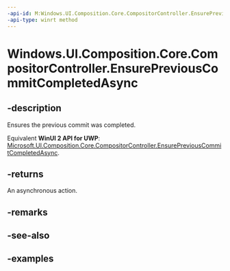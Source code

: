 ```yaml
---
-api-id: M:Windows.UI.Composition.Core.CompositorController.EnsurePreviousCommitCompletedAsync
-api-type: winrt method
---
```


<!-- Method syntax.
public IAsyncAction CompositorController.EnsurePreviousCommitCompletedAsync()
-->

# Windows.UI.Composition.Core.CompositorController.EnsurePreviousCommitCompletedAsync

## -description

Ensures the previous commit was completed.

Equivalent **WinUI 2 API for UWP**: [Microsoft.UI.Composition.Core.CompositorController.EnsurePreviousCommitCompletedAsync](/windows/winui/api/microsoft.ui.composition.core.compositorcontroller.ensurepreviouscommitcompletedasync).

## -returns

An asynchronous action.

## -remarks

## -see-also

## -examples

